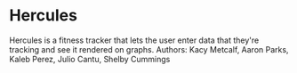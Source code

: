 # Hercules
Hercules is a fitness tracker that lets the user enter data that they're tracking and see it rendered on graphs. 
Authors: Kacy Metcalf, Aaron Parks, Kaleb Perez, Julio Cantu, Shelby Cummings
